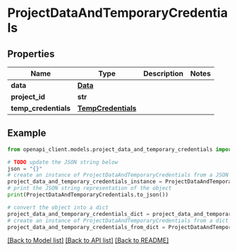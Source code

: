# ProjectDataAndTemporaryCredentials


## Properties

Name | Type | Description | Notes
------------ | ------------- | ------------- | -------------
**data** | [**Data**](Data.md) |  | 
**project_id** | **str** |  | 
**temp_credentials** | [**TempCredentials**](TempCredentials.md) |  | 

## Example

```python
from openapi_client.models.project_data_and_temporary_credentials import ProjectDataAndTemporaryCredentials

# TODO update the JSON string below
json = "{}"
# create an instance of ProjectDataAndTemporaryCredentials from a JSON string
project_data_and_temporary_credentials_instance = ProjectDataAndTemporaryCredentials.from_json(json)
# print the JSON string representation of the object
print(ProjectDataAndTemporaryCredentials.to_json())

# convert the object into a dict
project_data_and_temporary_credentials_dict = project_data_and_temporary_credentials_instance.to_dict()
# create an instance of ProjectDataAndTemporaryCredentials from a dict
project_data_and_temporary_credentials_from_dict = ProjectDataAndTemporaryCredentials.from_dict(project_data_and_temporary_credentials_dict)
```
[[Back to Model list]](../README.md#documentation-for-models) [[Back to API list]](../README.md#documentation-for-api-endpoints) [[Back to README]](../README.md)


